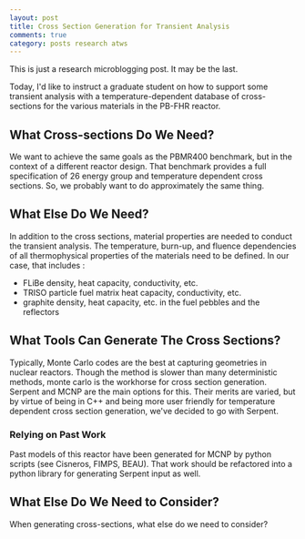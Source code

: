 ```yaml
---
layout: post
title: Cross Section Generation for Transient Analysis
comments: true
category: posts research atws
---
```


This is just a research microblogging post. It may be the last. 

Today, I'd like to instruct a graduate student on how to support some transient 
analysis with a temperature-dependent database of cross-sections for the 
various materials in the PB-FHR reactor.

## What Cross-sections Do We Need?

We want to achieve the same goals as the PBMR400 benchmark, but in the context 
of a different reactor design. That benchmark provides a full specification of 
26 energy group and temperature dependent cross sections. So, we probably want 
to do approximately the same thing.

## What Else Do We Need?
In addition to the cross sections, material properties are needed to conduct 
the transient analysis. The temperature, burn-up, and fluence dependencies of 
all thermophysical properties of the materials need to be defined. In our case, 
that includes : 

- FLiBe density, heat capacity, conductivity, etc.
- TRISO particle fuel matrix heat capacity, conductivity, etc.
- graphite density, heat capacity, etc. in the fuel pebbles and the reflectors

## What Tools Can Generate The Cross Sections?

Typically, Monte Carlo codes are the best at capturing geometries in nuclear 
reactors. Though the method is slower than many deterministic methods, monte 
carlo is the workhorse for cross section generation. Serpent and MCNP are the 
main options for this. Their merits are varied, but by virtue of being in C++ 
and being more user friendly for temperature dependent cross section 
generation, we've decided to go with Serpent. 

### Relying on Past Work

Past models of this reactor have been generated for MCNP by python scripts (see 
Cisneros, FIMPS, BEAU).  That work should be refactored into a python library 
for generating Serpent input as well. 

## What Else Do We Need to Consider?

When generating cross-sections, what else do we need to consider?

